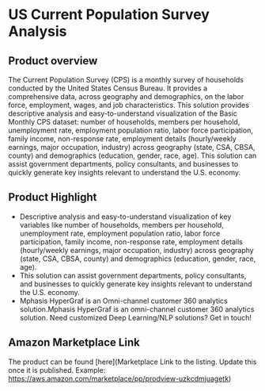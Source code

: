 # US Current Population Survey Analysis

## Product overview

The Current Population Survey (CPS) is a monthly survey of households conducted by the United States Census Bureau. It provides a comprehensive data, across geography and demographics, on the labor force, employment, wages, and job characteristics. This solution provides descriptive analysis and easy-to-understand visualization of the Basic Monthly CPS dataset: number of households, members per household, unemployment rate, employment population ratio, labor force participation, family income, non-response rate, employment details (hourly/weekly earnings, major occupation, industry) across geography (state, CSA, CBSA, county) and demographics (education, gender, race, age). This solution can assist government departments, policy consultants, and businesses to quickly generate key insights relevant to understand the U.S. economy. 

## Product Highlight 

* Descriptive analysis and easy-to-understand visualization of key variables like number of households, members per household, unemployment rate, employment population ratio, labor force participation, family income, non-response rate, employment details (hourly/weekly earnings, major occupation, industry) across geography (state, CSA, CBSA, county) and demographics (education, gender, race, age).
* This solution can assist government departments, policy consultants, and businesses to quickly generate key insights relevant to understand the U.S. economy. 
* Mphasis HyperGraf is an Omni-channel customer 360 analytics solution.Mphasis HyperGraf is an omni-channel customer 360 analytics solution. Need customized Deep Learning/NLP solutions? Get in touch! 

## Amazon Marketplace Link
The product can be found [here](Marketplace Link to the listing. Update this once it is published. Example: https://aws.amazon.com/marketplace/pp/prodview-uzkcdmjuagetk)
